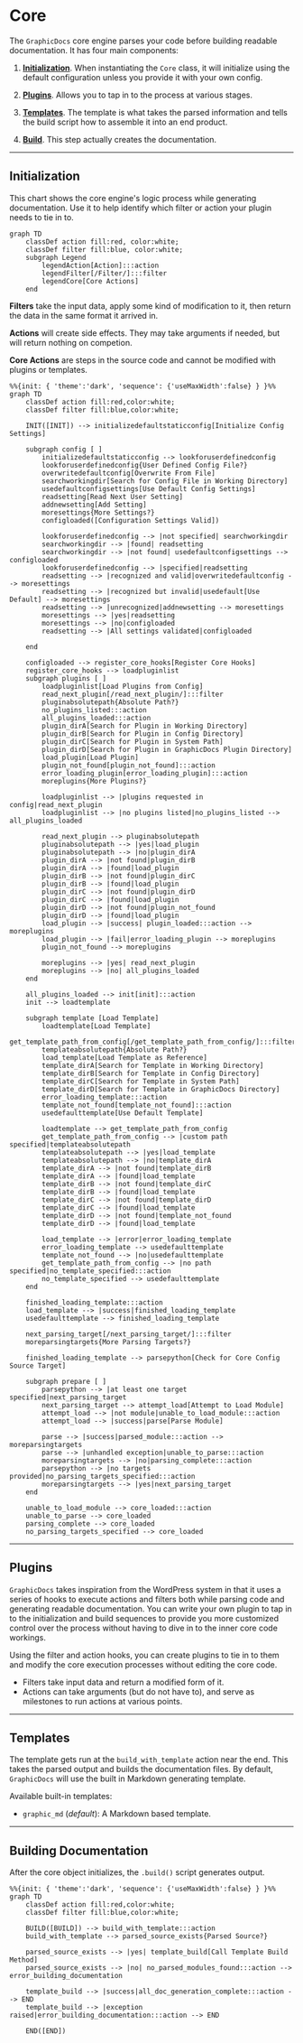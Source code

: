 # Core

The `GraphicDocs` core engine parses your code before building readable documentation. It has four main components:

1. [**Initialization**](#initialization). When instantiating the `Core` class, it will initialize using the default configuration unless you provide it with your own config.

2. [**Plugins**](#plugins). Allows you to tap in to the process at various stages.

3. [**Templates**](#templates). The template is what takes the parsed information and tells the build script how to assemble it into an end product.

4. [**Build**](#building-documentation). This step actually creates the documentation.

----

## Initialization

This chart shows the core engine's logic process while generating documentation. Use it to help identify which filter or action your plugin needs to tie in to.

```mermaid
graph TD
    classDef action fill:red, color:white;
    classDef filter fill:blue, color:white;
    subgraph Legend
        legendAction[Action]:::action
        legendFilter[/Filter/]:::filter
        legendCore[Core Actions]
    end
```

**Filters** take the input data, apply some kind of modification to it, then return the data in the same format it arrived in.

**Actions** will create side effects. They may take arguments if needed, but will return nothing on competion.

**Core Actions** are steps in the source code and cannot be modified with plugins or templates.



```mermaid
%%{init: { 'theme':'dark', 'sequence': {'useMaxWidth':false} } }%%
graph TD
    classDef action fill:red,color:white;
    classDef filter fill:blue,color:white;

    INIT([INIT]) --> initializedefaultstaticconfig[Initialize Config Settings]

    subgraph config [ ]
        initializedefaultstaticconfig --> lookforuserdefinedconfig
        lookforuserdefinedconfig{User Defined Config File?}
        overwritedefaultconfig[Overwrite From File]
        searchworkingdir[Search for Config File in Working Directory]
        usedefaultconfigsettings[Use Default Config Settings]
        readsetting[Read Next User Setting]
        addnewsetting[Add Setting]
        moresettings{More Settings?}
        configloaded([Configuration Settings Valid])
        
        lookforuserdefinedconfig --> |not specified| searchworkingdir
        searchworkingdir --> |found| readsetting
        searchworkingdir --> |not found| usedefaultconfigsettings --> configloaded
        lookforuserdefinedconfig --> |specified|readsetting
        readsetting --> |recognized and valid|overwritedefaultconfig --> moresettings
        readsetting --> |recognized but invalid|usedefault[Use Default] --> moresettings
        readsetting --> |unrecognized|addnewsetting --> moresettings
        moresettings --> |yes|readsetting
        moresettings --> |no|configloaded
        readsetting --> |All settings validated|configloaded

    end

    configloaded --> register_core_hooks[Register Core Hooks]
    register_core_hooks --> loadpluginlist
    subgraph plugins [ ]
        loadpluginlist[Load Plugins from Config]
        read_next_plugin[/read_next_plugin/]:::filter
        pluginabsolutepath{Absolute Path?}
        no_plugins_listed:::action
        all_plugins_loaded:::action
        plugin_dirA[Search for Plugin in Working Directory]
        plugin_dirB[Search for Plugin in Config Directory]
        plugin_dirC[Search for Plugin in System Path]
        plugin_dirD[Search for Plugin in GraphicDocs Plugin Directory]
        load_plugin[Load Plugin]
        plugin_not_found[plugin_not_found]:::action
        error_loading_plugin[error_loading_plugin]:::action
        moreplugins{More Plugins?}

        loadpluginlist --> |plugins requested in config|read_next_plugin
        loadpluginlist --> |no plugins listed|no_plugins_listed --> all_plugins_loaded

        read_next_plugin --> pluginabsolutepath
        pluginabsolutepath --> |yes|load_plugin
        pluginabsolutepath --> |no|plugin_dirA
        plugin_dirA --> |not found|plugin_dirB
        plugin_dirA --> |found|load_plugin
        plugin_dirB --> |not found|plugin_dirC
        plugin_dirB --> |found|load_plugin
        plugin_dirC --> |not found|plugin_dirD
        plugin_dirC --> |found|load_plugin
        plugin_dirD --> |not found|plugin_not_found
        plugin_dirD --> |found|load_plugin
        load_plugin --> |success| plugin_loaded:::action --> moreplugins
        load_plugin --> |fail|error_loading_plugin --> moreplugins
        plugin_not_found --> moreplugins

        moreplugins --> |yes| read_next_plugin
        moreplugins --> |no| all_plugins_loaded
    end

    all_plugins_loaded --> init[init]:::action
    init --> loadtemplate

    subgraph template [Load Template]
        loadtemplate[Load Template]
        get_template_path_from_config[/get_template_path_from_config/]:::filter
        templateabsolutepath{Absolute Path?}
        load_template[Load Template as Reference]
        template_dirA[Search for Template in Working Directory]
        template_dirB[Search for Template in Config Directory]
        template_dirC[Search for Template in System Path]
        template_dirD[Search for Template in GraphicDocs Directory]
        error_loading_template:::action
        template_not_found[template_not_found]:::action
        usedefaulttemplate[Use Default Template]

        loadtemplate --> get_template_path_from_config
        get_template_path_from_config --> |custom path specified|templateabsolutepath
        templateabsolutepath --> |yes|load_template
        templateabsolutepath --> |no|template_dirA
        template_dirA --> |not found|template_dirB
        template_dirA --> |found|load_template
        template_dirB --> |not found|template_dirC
        template_dirB --> |found|load_template
        template_dirC --> |not found|template_dirD
        template_dirC --> |found|load_template
        template_dirD --> |not found|template_not_found
        template_dirD --> |found|load_template

        load_template --> |error|error_loading_template
        error_loading_template --> usedefaulttemplate
        template_not_found --> |no|usedefaulttemplate
        get_template_path_from_config --> |no path specified|no_template_specified:::action
        no_template_specified --> usedefaulttemplate
    end
    
    finished_loading_template:::action
    load_template --> |success|finished_loading_template
    usedefaulttemplate --> finished_loading_template

    next_parsing_target[/next_parsing_target/]:::filter
    moreparsingtargets{More Parsing Targets?}

    finished_loading_template --> parsepython[Check for Core Config Source Target]

    subgraph prepare [ ]
        parsepython --> |at least one target specified|next_parsing_target
        next_parsing_target --> attempt_load[Attempt to Load Module]
        attempt_load --> |not module|unable_to_load_module:::action
        attempt_load --> |success|parse[Parse Module]

        parse --> |success|parsed_module:::action --> moreparsingtargets
        parse --> |unhandled exception|unable_to_parse:::action
        moreparsingtargets --> |no|parsing_complete:::action
        parsepython --> |no targets provided|no_parsing_targets_specified:::action
        moreparsingtargets --> |yes|next_parsing_target
    end

    unable_to_load_module --> core_loaded:::action
    unable_to_parse --> core_loaded
    parsing_complete --> core_loaded
    no_parsing_targets_specified --> core_loaded
```

----

## Plugins

`GraphicDocs` takes inspiration from the WordPress system in that it uses a series of hooks to execute actions and filters both while parsing code and generating readable documentation. You can write your own plugin to tap in to the initialization and build sequences to provide you more customized control over the process without having to dive in to the inner core code workings.

Using the filter and action hooks, you can create plugins to tie in to them and modify the core execution processes without editing the core code.

- Filters take input data and return a modified form of it.
- Actions can take arguments (but do not have to), and serve as milestones to run actions at various points.

----

## Templates

The template gets run at the `build_with_template` action near the end. This takes the parsed output and builds the documentation files. By default, `GraphicDocs` will use the built in Markdown generating template.

Available built-in templates:

- `graphic_md` (_default_): A Markdown based template.

----

## Building Documentation

After the core object initializes, the `.build()` script generates output.

```mermaid
%%{init: { 'theme':'dark', 'sequence': {'useMaxWidth':false} } }%%
graph TD
    classDef action fill:red,color:white;
    classDef filter fill:blue,color:white;

    BUILD([BUILD]) --> build_with_template:::action
    build_with_template --> parsed_source_exists{Parsed Source?}

    parsed_source_exists --> |yes| template_build[Call Template Build Method]
    parsed_source_exists --> |no| no_parsed_modules_found:::action --> error_building_documentation

    template_build --> |success|all_doc_generation_complete:::action --> END
    template_build --> |exception raised|error_building_documentation:::action --> END

    END([END])
```
